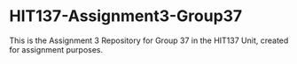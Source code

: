 # HIT137-Assignment3-Group37
This is the Assignment 3 Repository for Group 37 in the HIT137 Unit, created for assignment purposes.

